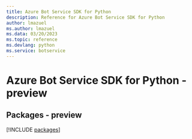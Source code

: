```yaml
---
title: Azure Bot Service SDK for Python
description: Reference for Azure Bot Service SDK for Python
author: lmazuel
ms.author: lmazuel
ms.data: 03/20/2023
ms.topic: reference
ms.devlang: python
ms.service: botservice
---
```

# Azure Bot Service SDK for Python - preview
## Packages - preview
[!INCLUDE [packages](bot-service-index.md)]